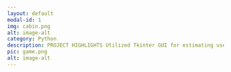 ```yaml
---
layout: default
modal-id: 1
img: cabin.png
alt: image-alt
category: Python
description: PROJECT HIGHLIGHTS Utilized Tkinter GUI for estimating users’ US federal taxes owed using estimated income and filing statuses. • Created logic for data input forms to collect user financial data. • Developed logic to calculate taxes according to the applicable tax rules. • See full code on https://github.com/jiayuezhang84/2023Federal_TAX_ESTIMATOR
pic: game.png
alt: image-alt
---
```

